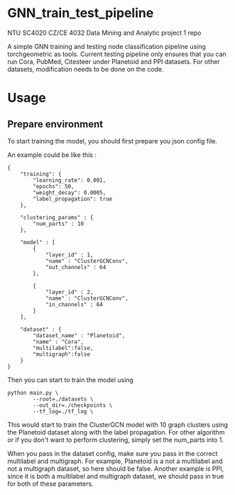# GNN_train_test_pipeline
NTU SC4020 CZ/CE 4032 Data Mining and Analytic project 1 repo

A simple GNN training and testing node classification pipeline using torchgeometric as tools. Current testing pipeline only ensures that you can run Cora, PubMed, Citesteer under Planetoid and PPI datasets. For other datasets, modification needs to be done on the code.

# Usage

## Prepare environment



To start training the model, you should first prepare you json config file.

An example could be like this : 

```
{
    "training": {
        "learning_rate": 0.001,
        "epochs": 50,
        "weight_decay": 0.0005,
        "label_propagation": true
    },

    "clustering_params" : {
        "num_parts" : 10
    },

    "model" : [
        {
            "layer_id" : 1,
            "name" : "ClusterGCNConv",
            "out_channels" : 64
        },

        {
            "layer_id" : 2,
            "name" : "ClusterGCNConv",
            "in_channels" : 64
        }
    ],

    "dataset" : {
        "dataset_name" : "Planetoid",
        "name" : "Cora",
        "multilabel":false,
        "multigraph":false
    }
}
```

Then you can start to train the model using

```
python main.py \
        --root=./datasets \
        --out_dir=./checkpoints \
        --tf_log=./tf_log \
```

This would start to train the ClusterGCN model with 10 graph clusters using the Planetoid dataset along with the label propagation. For other algorithm or if you don't want to perform clustering, simply set the num_parts into 1.

When you pass in the dataset config, make sure you pass in the correct multilabel and multigraph. For example, Planetoid is a not a multilabel and not a multigraph dataset, so here should be false. Another example is PPI, since it is both a multilabel and multigraph dataset, we should pass in true for both of these parameters.

